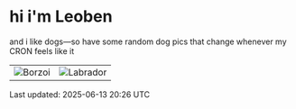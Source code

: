 # hi i'm Leoben

and i like dogs—so have some random dog pics that change whenever my CRON feels like it

|  |  |
|--------|----------|
| ![Borzoi](https://random-dog-vercel.vercel.app/api/random-borzoi?v=1749846372) | ![Labrador](https://random-dog-vercel.vercel.app/api/random-labrador?v=1749846372) |

Last updated: 2025-06-13 20:26 UTC
